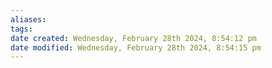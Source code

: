 ```yaml
---
aliases: 
tags: 
date created: Wednesday, February 28th 2024, 8:54:12 pm
date modified: Wednesday, February 28th 2024, 8:54:15 pm
---
```

